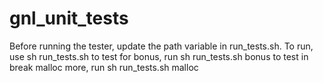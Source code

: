 # gnl_unit_tests

Before running the tester, update the path variable in run_tests.sh. To run, use sh run_tests.sh
to test for bonus, run sh run_tests.sh bonus
to test in break malloc more, run sh run_tests.sh malloc
